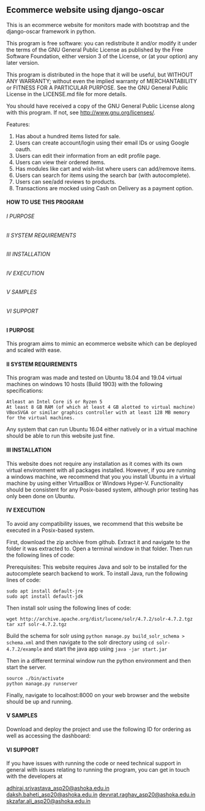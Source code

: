 Ecommerce website using django-oscar
------------------------------------

This is an ecommerce website for monitors made with bootstrap and the django-oscar framework in python.

This program is free software: you can redistribute it and/or modify
it under the terms of the GNU General Public License as published by
the Free Software Foundation, either version 3 of the License, or
(at your option) any later version.

This program is distributed in the hope that it will be useful,
but WITHOUT ANY WARRANTY; without even the implied warranty of
MERCHANTABILITY or FITNESS FOR A PARTICULAR PURPOSE.  See the
GNU General Public License in the LICENSE.md file for more details.

You should have received a copy of the GNU General Public License
along with this program.  If not, see <http://www.gnu.org/licenses/>.

Features:
1. Has about a hundred items listed for sale.
1. Users can create account/login using their email IDs or using Google oauth.
1. Users can edit their information from an edit profile page.
1. Users can view their ordered items.
1. Has modules like cart and wish-list where users can add/remove items.
1. Users can search for items using the search bar (with autocomplete). 
1. Users can see/add reviews to products.
1. Transactions are mocked using Cash on Delivery as a payment option.


#### HOW TO USE THIS PROGRAM

######	I	PURPOSE
######	II	SYSTEM REQUIREMENTS
######	III	INSTALLATION
######	IV	EXECUTION 
######	V	SAMPLES
######	VI	SUPPORT

####	I	PURPOSE

This program aims to mimic an ecommerce website which can be deployed and scaled with ease. 

####	II	SYSTEM REQUIREMENTS
   
   This program was made and tested on Ubuntu 18.04 and 19.04 virtual machines on windows 10 hosts (Build 1903) with the following specifications:

	Atleast an Intel Core i5 or Ryzen 5
	At least 8 GB RAM (of which at least 4 GB alotted to virtual machine)
	VBoxSVGA or similar graphics controller with at least 128 MB memory for the virtual machines.

   Any system that can run Ubuntu 16.04 either natively or in a virtual machine should be able to run this website just fine.

####	III	INSTALLATION
	
This website does not require any installation as it comes with its own virtual environment with all packages installed.
However, if you are running a windows machine, we recommend that you you install Ubuntu in a virtual machine by using either VirtualBox or Windows Hyper-V.
Functionality should be consistent for any Posix-based system, although prior testing has only been done on Ubuntu.
	
####	IV	EXECUTION
	
To avoid any compatibility issues, we recommend that this website be executed in a Posix-based system.

First, download the zip archive from github. Extract it and navigate to the folder it was extracted to. Open a terminal window in that folder. Then run the following lines of code:

Prerequisites:
This website requires Java and solr to be installed for the autocomplete search backend to work. To install Java, run the following lines of code:

```
sudo apt install default-jre
sudo apt install default-jdk
```

Then install solr using the following lines of code:

```
wget http://archive.apache.org/dist/lucene/solr/4.7.2/solr-4.7.2.tgz
tar xzf solr-4.7.2.tgz
```

Build the schema for solr using `python manage.py build_solr_schema > schema.xml` and then navigate to the solr directory using `cd solr-4.7.2/example` and start the java app using `java -jar start.jar`

Then in a different terminal window run the python environment and then start the server.

```
source ./bin/activate
python manage.py runserver
```

Finally, navigate to localhost:8000 on your web browser and the website should be up and running.

####	V	SAMPLES
	
Download and deploy the project and use the following ID for ordering as well as accessing the dashboard:


####	VI	SUPPORT
	
If you have issues with running the code or need technical support in general with
issues relating to running the program, you can get in touch with the developers at

adhiraj.srivastava_asp20@ashoka.edu.in
daksh.baheti_asp20@ashoka.edu.in
devvrat.raghav_asp20@ashoka.edu.in
skzafar.ali_asp20@ashoka.edu.in

